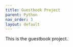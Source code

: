 ```yaml
---
title: Guestbook Project
parent: Python
nav_order: 3
layout: default
---
```


This is the guestbook project.
